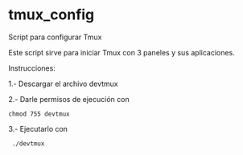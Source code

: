 # tmux_config	

Script para configurar Tmux	

Este script sirve para iniciar Tmux con 3 paneles y sus aplicaciones.	

Instrucciones:	

1.- Descargar el archivo devtmux	

2.- Darle permisos de ejecución con 	

  	chmod 755 devtmux	
	
3.- Ejecutarlo con	

 	 ./devtmux	
